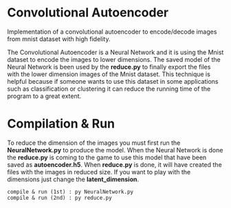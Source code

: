# Convolutional Autoencoder

Implementation of a convolutional autoencoder to encode/decode images from mnist dataset with high fidelity.

The Convolutional Autoencoder is a Neural Network and it is using the Mnist dataset to encode the images to lower dimensions.
The saved model of the Neural Network is been used by the **reduce.py** to finally export the files with the lower dimension images of the Mnist dataset.
Τhis technique is helpful because if someone wants to use this dataset in some applications such as classification or clustering it can reduce the running time of the program to a great extent.

# Compilation & Run

To reduce the dimension of the images you must first run the **NeuralNetwork.py** to produce the model. 
When the Neural Network is done the **reduce.py** is coming to the game to use this model that have been saved as **autoencoder.h5**. 
When **reduce.py** is done, it will have created the files with the images in reduced size. If you want to play with the dimensions just change the **latent_dimension**.

    compile & run (1st) : py NeuralNetwork.py
    compile & run (2nd) : py reduce.py
